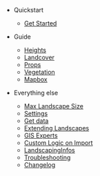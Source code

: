 - Quickstart

  - [Get Started](get-started.md?id=get-started)

- Guide

  - [Heights](heights.md?id=heights)
  - [Landcover](landcover.md?id=landcover)
  - [Props](props.md?id=props)
  - [Vegetation](vegetation.md?id=vegetation)
  - [Mapbox](mapbox.md?id=mapbox)

- Everything else

  - [Max Landscape Size](max-landscape-size.md?id=maximum-landscape-size)
  - [Settings](settings.md?id=settings)
  - [Get data](get-data.md?id=get-data)
  - [Extending Landscapes](extend_landscape.md?id=extending-landscapes)
  - [GIS Experts](gis-expert.md?id=options-for-gis-experts)
  - [Custom Logic on Import](landscapingvectorinterface.md?id=custom-logic-on-vector-data)
  - [LandscapingInfos](landscapinginfos.md?id=landscapinginfos-actor)
  - [Troubleshooting](troubleshooting.md?id=troubleshooting)
  - [Changelog](changelog.md?id=changelog)
